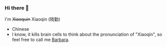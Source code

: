 ### Hi there 👋

I'm ~~Xiaoquin~~ Xiaoqin (晓勤)

<!--
**psykokwak4/psykokwak4** is a ✨ _special_ ✨ repository because its `README.md` (this file) appears on your GitHub profile.

Here are some ideas to get you started:
-->

- Chinese
- I know, it kills brain cells to think about the pronunciation of "Xiaoqin", so feel free to call me [Barbara](https://www.nobelprize.org/womenwhochangedscience/stories/barbara-mcclintock).

